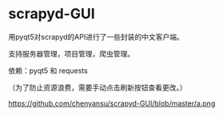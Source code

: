 # scrapyd-GUI
用pyqt5对scrapyd的API进行了一些封装的中文客户端。

支持服务器管理，项目管理，爬虫管理。


依赖：pyqt5 和 requests

（为了防止资源浪费，需要手动点击刷新按钮查看更改。）

https://github.com/chenyansu/scrapyd-GUI/blob/master/a.png
